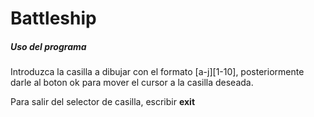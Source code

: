 # Battleship

##### Uso del programa

Introduzca la casilla a dibujar con el formato [a-j][1-10], posteriormente darle al boton ok para mover el cursor a la casilla deseada.

Para salir del selector de casilla, escribir **exit**